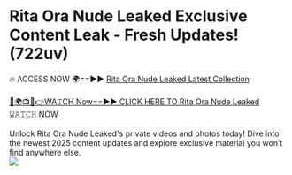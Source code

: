 # Rita Ora Nude Leaked Exclusive Content Leak - Fresh Updates! (722uv)

🔥 ACCESS NOW 🌍==►► <a href="https://tinyurl.com/2mz8nhtm" rel="nofollow">Rita Ora Nude Leaked Latest Collection</a>
<br><br>
[🔴🌍📺📱👉WA𝚃CH Now==►► CLICK HERE TO Rita Ora Nude Leaked 𝚆𝙰𝚃𝙲𝙷 NOW](https://tinyurl.com/2mz8nhtm)
<br><br>
Unlock Rita Ora Nude Leaked's private videos and photos today! Dive into the newest 2025 content updates and explore exclusive material you won’t find anywhere else.
<br>
<a href="https://tinyurl.com/2mz8nhtm" rel="nofollow" data-target="animated-image.originalLink"><img src="https://camo.githubusercontent.com/8a4f000d20f83aca3bf7ec5f350d767afa0574a8a352519fd8cfa583a6f93a33/68747470733a2f2f692e696d6775722e636f6d2f644a486b345a712e676966" data-canonical-src="https://i.imgur.com/dJHk4Zq.gif" style="max-width: 100%; display: inline-block;" data-target="animated-image.originalImage"></a>
<br>
